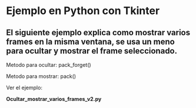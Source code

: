 # Ejemplo en Python con Tkinter
## El siguiente ejemplo explica como mostrar varios frames en la misma ventana, se usa un meno para ocultar y mostrar el frame seleccionado.


Metodo para ocultar: pack_forget()

Metodo para mostrar: pack()

Ver el ejemplo: 

**Ocultar_mostrar_varios_frames_v2.py**


